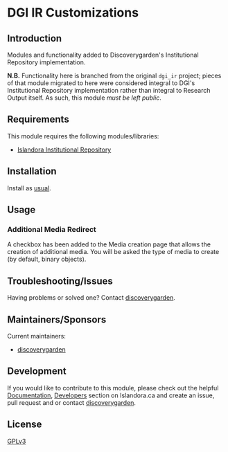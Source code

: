 # DGI IR Customizations

## Introduction

Modules and functionality added to Discoverygarden's Institutional Repository
implementation.

**N.B.** Functionality here is branched from the original `dgi_ir` project;
pieces of that module migrated to here were considered integral to DGI's
Institutional Repository implementation rather than integral to Research Output
itself. As such, this module _must be left public_.

## Requirements

This module requires the following modules/libraries:

* [Islandora Institutional Repository](https://github.com/discoverygarden/islandora_institutional_repository)

## Installation

Install as
[usual](https://www.drupal.org/docs/8/extending-drupal-8/installing-drupal-8-modules).

## Usage

### Additional Media Redirect

A checkbox has been added to the Media creation page that allows the creation of
additional media. You will be asked the type of media to create (by default,
binary objects).

## Troubleshooting/Issues

Having problems or solved one? Contact
[discoverygarden](http://support.discoverygarden.ca).

## Maintainers/Sponsors

Current maintainers:

* [discoverygarden](http://www.discoverygarden.ca)

## Development

If you would like to contribute to this module, please check out the helpful
[Documentation](https://github.com/Islandora/islandora/wiki#wiki-documentation-for-developers),
[Developers](http://islandora.ca/developers) section on Islandora.ca and create
an issue, pull request and or contact
[discoverygarden](http://support.discoverygarden.ca).

## License

[GPLv3](http://www.gnu.org/licenses/gpl-3.0.txt)
